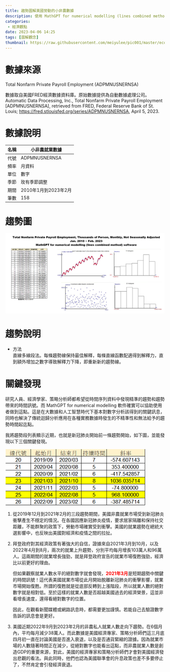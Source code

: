 ```yaml
---
title: 趨勢圖解美國勞動的小非農數據
description: 使用 MathGPT for numerical modelling (lines combined method)軟件，為小非農數據找到最佳趨勢。顯示的時間訊號是經濟學家們和策略分析師們最需要的趨勢起迄時間點。這些資訊有助於他們了解經濟情狀和評估。
categories:
 - 經濟觀點
date: 2023-04-06 14:25
tags: [圖解觀念]
thumbnail: https://raw.githubusercontent.com/meiyulee/pic001/master/econ/ADPnonfarm_001.png
---
```


# 數據來源

Total Nonfarm Private Payroll Employment (ADPMNUSNERNSA)

數據取自美國FRED經濟數據資料庫。原始數據提供為自動數據處理公司。
Automatic Data Processing, Inc., Total Nonfarm Private Payroll Employment [ADPMNUSNERNSA], retrieved from FRED, Federal Reserve Bank of St. Louis; https://fred.stlouisfed.org/series/ADPMNUSNERNSA, April 5, 2023.

# 數據說明

|名稱 | 小非農就業數據 |
| ---- | ---- | 
| 代號 | ADPMNUSNERNSA | 
| 頻率 | 月資料 | 
| 單位 | 數字 | 
| 季節 | 玫有季節調整 | 
| 期間 | 2010年1月到2023年2月 | 
| 筆數 | 158 | 

# 趨勢圖

![](https://raw.githubusercontent.com/meiyulee/pic001/master/econ/ADPnonfarm_001.png)

# 趨勢說明

- 方法  
  直線多線段法。每條趨勢線保持最佳解釋，每條直線函數配適得到解釋力，直到額外增加之數字導致解釋力下降，即重新新的趨勢線。

# 關鍵發現

研究人員、經濟學家、策略分析師都希望從時間序列資料中發現精準的趨勢和趨勢帶來的時間訊號。而 MathGPT for numerical modelling 軟件確實可以協助使用者做到這點。這是在大數據和人工智慧時代下基本對數字分析該得到的關鍵訊息，同時也解決了傳統迴歸分析應用在各種實務數據時發生的不精準性和無法給予的趨勢時間起迄點。

我將趨勢段列表顯示近期，也就是新冠肺炎開始前一條趨勢開始，如下圖，並能發現以下三個關鍵發現。

![](https://raw.githubusercontent.com/meiyulee/pic001/master/econ/ADPnonfarm_002.png)

1. 從2019年12月到2021年2月的三段趨勢期間，美國非農就業市場受到新冠肺炎衝擊產生不穩定的情況。在各國因應新冠肺炎疫情，要求居家隔離和保持社交距離，不能群聚的政策下，勞動市場確實受到衝擊。美國的就業趨勢在總統大選影響中，也反映出美國對經濟和疫情之間的拉扯。

2. 拜登政府對其經濟政策有著強大的自信，證據來自2021年3月到10月，以及2022年4月到8月，兩次的就業上升趨勢，分別平均每月增長103萬人和96萬人。這兩期間的就業增長強勁，就是拜登政府宣告的就業市場復甦強勁，經濟比以前更好的理由。

    但如果觀察就業人數水平的絕對數字就會發現，<b><font color="red">2021年3月</font></b>是短期趨勢中關鍵的時間訊號！這代表美國就業市場從此月開始脫離新冠肺炎的衝擊影響，就業市場開始復甦。所謂的復甦就是從底部反轉到上漲階段，所以就業人數的絕對數字就是相對低。至於這樣的就業人數是否超越美國過去的經濟榮景，這並非看增長速度，還得看絕對數字的位置。

    因此，在觀看新聞媒體或網路訊息時，都需要更加謹慎。若能自己去驗證數字告訴的訊息會是更好。

3. 美國近期2022年9月到2023年2月的非農私人就業人數走向下趨勢。在6個月內，平均每月減少38萬人。而此數據是美國經濟專家、策略分析師們這三月底四月初一直在討論美國是否進入衰退，以及是否通貨緊縮的證據。因為就業市場的人數隨著時間正在減少，從絕對數字也能看出這點，而非農就業人數是創造GDP的重要來源，對此，美國的經濟專家和策略分析師們才會對美國經濟發出悲觀的看法。與此同時，他們也認為美國聯準會的升息政策也差不多要停止了，不然肯定會引發經濟衰退。
